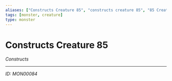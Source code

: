 ```yaml
---
aliases: ["Constructs Creature 85", "constructs creature 85", "85 Creature Constructs"]
tags: [monster, creature]
type: monster
---
```


# Constructs Creature 85

*Constructs*

---
*ID: MON00084*